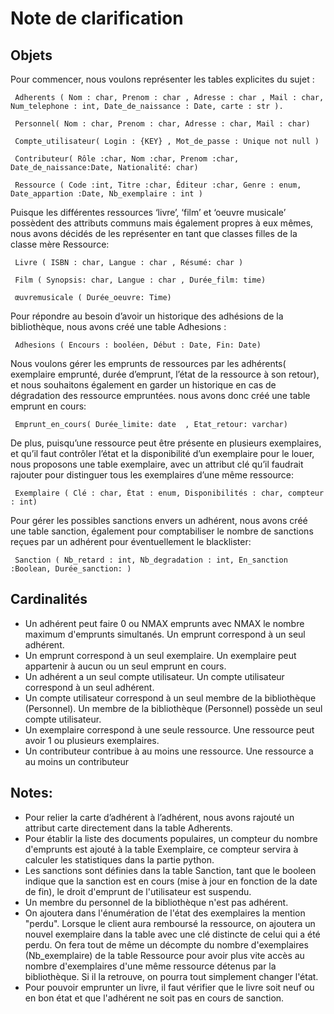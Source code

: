 <h1>Note de clarification</h1>

<h2> Objets </h2>
 
Pour commencer, nous voulons représenter les tables explicites du sujet : 

     Adherents ( Nom : char, Prenom : char , Adresse : char , Mail : char, Num_telephone : int, Date_de_naissance : Date, carte : str ).

     Personnel( Nom : char, Prenom : char, Adresse : char, Mail : char)
    
     Compte_utilisateur( Login : {KEY} , Mot_de_passe : Unique not null )

     Contributeur( Rôle :char, Nom :char, Prenom :char, Date_de_naissance:Date, Nationalité: char)
   
     Ressource ( Code :int, Titre :char, Éditeur :char, Genre : enum, Date_appartion :Date, Nb_exemplaire : int )

Puisque les différentes ressources ‘livre’, ‘film’ et ‘oeuvre musicale’ possèdent des attributs communs mais également propres à eux mêmes, nous avons décidés de les représenter en tant que classes filles de la classe mère Ressource:

	 Livre ( ISBN : char, Langue : char , Résumé: char )

	 Film ( Synopsis: char, Langue : char , Durée_film: time) 

	 œuvremusicale ( Durée_oeuvre: Time)

Pour répondre au besoin d’avoir un historique des adhésions de la bibliothèque, nous avons créé une table Adhesions : 

	 Adhesions ( Encours : booléen, Début : Date, Fin: Date)

Nous voulons gérer les emprunts de ressources par les adhérents( exemplaire emprunté, durée d’emprunt, l’état de la ressource à son retour), et nous souhaitons également en garder un historique en cas de dégradation des ressource empruntées. nous avons donc créé une table emprunt en cours:   

     Emprunt_en_cours( Durée_limite: date  , Etat_retour: varchar)

De plus, puisqu’une ressource peut être présente en plusieurs exemplaires, et qu’il faut contrôler l’état et la disponibilité d’un exemplaire pour le louer, nous proposons une table exemplaire, avec un attribut clé qu’il faudrait rajouter pour distinguer tous les exemplaires d’une même ressource: 

     Exemplaire ( Clé : char, État : enum, Disponibilités : char, compteur : int)

Pour gérer les possibles sanctions envers un adhérent, nous avons créé une table sanction, également pour comptabiliser le nombre de sanctions reçues par un adhérent pour éventuellement le blacklister: 

	 Sanction ( Nb_retard : int, Nb_degradation : int, En_sanction :Boolean, Durée_sanction: )


<h2>Cardinalités </h2>

- Un adhérent peut faire 0 ou NMAX emprunts avec NMAX le nombre maximum d'emprunts simultanés. Un emprunt correspond à un seul adhérent.
- Un emprunt correspond à un seul exemplaire. Un exemplaire peut appartenir à aucun ou un seul emprunt en cours. 
- Un adhérent a un seul compte utilisateur. Un compte utilisateur correspond à un seul adhérent.
- Un compte utilisateur correspond à un seul membre de la bibliothèque (Personnel). Un membre de la bibliothèque (Personnel) possède un seul compte utilisateur. 
- Un exemplaire correspond à une seule ressource. Une ressource peut avoir 1 ou plusieurs exemplaires.
- Un contributeur contribue à au moins une ressource. Une ressource a au moins un contributeur


<h2>Notes:</h2>

- Pour relier la carte d’adhérent à l’adhérent, nous avons rajouté un attribut carte directement dans la table Adherents.
- Pour établir la liste des documents populaires, un compteur du nombre d'emprunts est ajouté à la table Exemplaire, ce compteur servira à calculer les statistiques dans la partie python.  
- Les sanctions sont définies dans la table Sanction, tant que le booleen indique que la sanction est en cours (mise à jour en fonction de la date de fin), le droit d'emprunt de l'utilisateur est suspendu. 
- Un membre du personnel de la bibliothèque n'est pas adhérent. 
- On ajoutera dans l'énumération de l'état des exemplaires la mention "perdu". Lorsque le client aura remboursé la ressource, on ajoutera un nouvel exemplaire dans la table avec une clé distincte de celui qui a été perdu. On fera tout de même un décompte du nombre d'exemplaires (Nb_exemplaire) de la table Ressource pour avoir plus vite accès au nombre d'exemplaires d'une même ressource détenus par la bibliothèque. Si il la retrouve, on pourra tout simplement changer l'état. 
- Pour pouvoir emprunter un livre, il faut vérifier que le livre soit neuf ou en bon état et que l'adhérent ne soit pas en cours de sanction.

